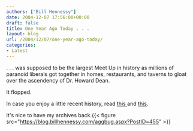 ```yaml
---
authors: ["Bill Hennessy"]
date: 2004-12-07 17:56:00+00:00
draft: false
title: One Year Ago Today . . .
layout: blog
url: /2004/12/07/one-year-ago-today/
categories:
- Latest
---
```


. . . was supposed to be the largest Meet Up in history as millions of paranoid liberals got together in homes, restaurants, and taverns to gloat over the ascendency of Dr. Howard Dean.   
  
It flopped.   
  
In case you enjoy a little recent history, read [this ](https://blog.billhennessy.com/blogs/hennessys_view/archive/2004/01/03/807.aspx)and [this](https://blog.billhennessy.com/blogs/hennessys_view/archive/2004/01/01/815.aspx).   
  
It's nice to have my archives back.{{< figure src="https://blog.billhennessy.com/aggbug.aspx?PostID=455" >}}

